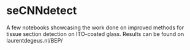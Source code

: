 # seCNNdetect
A few notebooks showcasing the work done on improved methods for tissue section detection on ITO-coated glass.
Results can be found on laurentdegeus.nl/BEP/
